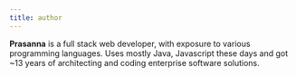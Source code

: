```yaml
---
title: author
---
```


**Prasanna** is a full stack web developer, with exposure to various programming languages. 
Uses mostly Java, Javascript these days and got ~13 years of architecting and coding enterprise software solutions.   
